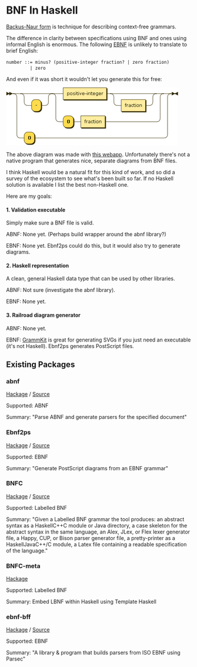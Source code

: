 # BNF In Haskell

[Backus-Naur form](https://en.wikipedia.org/wiki/Backus%E2%80%93Naur_form) is technique for describing context-free grammars.

The difference in clarity between specifications using BNF and ones using informal English is enormous. The following [EBNF](https://en.wikipedia.org/wiki/Extended_Backus%E2%80%93Naur_form<Paste>) is unlikely to translate to brief English:
```
number ::= minus? (positive-integer fraction? | zero fraction)
         | zero
```

And even if it was short it wouldn't let you generate this for free:

![Number](./example.png)

The above diagram was made with [this webapp](http://www.bottlecaps.de/rr/ui). Unfortunately there's not a native program that generates nice, separate diagrams from BNF files.

I think Haskell would be a natural fit for this kind of work, and so did a survey of the ecosystem to see what's been built so far. If no Haskell solution is available I list the best non-Haskell one.

Here are my goals:

#### 1. Validation executable

Simply make sure a BNF file is valid.

ABNF: None yet. (Perhaps build wrapper around the abnf library?)

EBNF: None yet. Ebnf2ps could do this, but it would also try to generate diagrams.

#### 2. Haskell representation

A clean, general Haskell data type that can be used by other libraries.

ABNF: Not sure (investigate the abnf library).

EBNF: None yet.

#### 3. Railroad diagram generator

ABNF: None yet.

EBNF: [GrammKit](https://github.com/dundalek/GrammKit) is great for generating SVGs if you just need an executable (it's not Haskell). Ebnf2ps generates PostScript files.

## Existing Packages

### abnf

[Hackage](http://hackage.haskell.org/package/abnf) / [Source](https://github.com/Xandaros/abnf)

Supported: ABNF

Summary: "Parse ABNF and generate parsers for the specified document"

### Ebnf2ps

[Hackage](http://hackage.haskell.org/package/Ebnf2ps) / [Source](https://github.com/FranklinChen/Ebnf2ps)

Supported: EBNF

Summary: "Generate PostScript diagrams from an EBNF grammar"

### BNFC

[Hackage](http://hackage.haskell.org/package/BNFC) / [Source](https://github.com/BNFC/bnfc)

Supported: Labelled BNF

Summary: "Given a Labelled BNF grammar the tool produces: an abstract syntax as a HaskellC++C module or Java directory, a case skeleton for the abstract syntax in the same language, an Alex, JLex, or Flex lexer generator file, a Happy, CUP, or Bison parser generator file, a pretty-printer as a HaskellJavaC++/C module, a Latex file containing a readable specification of the language."

### BNFC-meta

[Hackage](http://hackage.haskell.org/package/BNFC-meta)

Supported: Labelled BNF

Summary: Embed LBNF within Haskell using Template Haskell

### ebnf-bff

[Hackage](http://hackage.haskell.org/package/ebnf-bff) / [Source](https://github.com/Lokidottir/ebnf-bff)

Supported: EBNF

Summary: "A library & program that builds parsers from ISO EBNF using Parsec"
